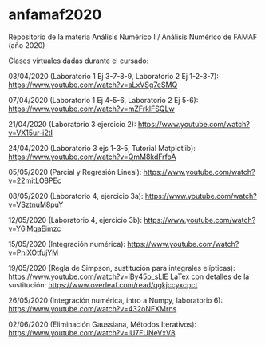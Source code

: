 # anfamaf2020
Repositorio de la materia Análisis Numérico I / Análisis Numérico de FAMAF (año 2020)

Clases virtuales dadas durante el cursado:

03/04/2020 (Laboratorio 1 Ej 3-7-8-9, Laboratorio 2 Ej 1-2-3-7): https://www.youtube.com/watch?v=aLxVSg7eSMQ

07/04/2020 (Laboratorio 1 Ej 4-5-6, Laboratorio 2 Ej 5-6): https://www.youtube.com/watch?v=mZFrklFSQLw

21/04/2020 (Laboratorio 3 ejercicio 2): https://www.youtube.com/watch?v=VX15ur-i2tI

24/04/2020 (Laboratorio 3 ejs 1-3-5, Tutorial Matplotlib): https://www.youtube.com/watch?v=QmM8kdFrfoA

05/05/2020 (Parcial y Regresión Lineal): https://www.youtube.com/watch?v=22mitLO8PEc

08/05/2020 (Laboratorio 4, ejercicio 3a): https://www.youtube.com/watch?v=VSztnuM8puY

12/05/2020 (Laboratorio 4, ejercicio 3b): https://www.youtube.com/watch?v=Y6iMqaEimzc

15/05/2020 (Integración numérica): https://www.youtube.com/watch?v=PhlXOtfujYM

19/05/2020 (Regla de Simpson, sustitución para integrales elípticas): https://www.youtube.com/watch?v=lBy45p_sLIE
			LaTex con detalles de la sustitución: https://www.overleaf.com/read/qgkjccyxcpct

26/05/2020 (Integración numérica, intro a Numpy, laboratorio 6): https://www.youtube.com/watch?v=432oNFXMrns

02/06/2020 (Eliminación Gaussiana, Métodos Iterativos): https://www.youtube.com/watch?v=iU7FUNeVxV8
